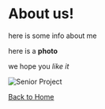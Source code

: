 # About us!

here is some info about me

here is a **photo**

we hope you *like it*

![Senior Project](/assets/images/tumblr_ownrmrCSxC1rel3seo1_1280.png)

[Back to Home](index.md)
